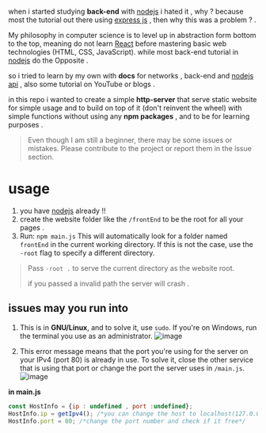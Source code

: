 
when i started studying **back-end** with [nodejs](https://www.google.com/url?sa=t&source=web&rct=j&opi=89978449&url=https://nodejs.org/en&ved=2ahUKEwizzuGLuqOMAxVz9LsIHcmBOoAQFnoECAkQAQ&usg=AOvVaw1dFXYHr5kNGMvANfSjX4lC) i hated it , why ? because most the tutorial out there using [express js](https://www.google.com/url?sa=t&source=web&rct=j&opi=89978449&url=https://expressjs.com/&ved=2ahUKEwj84M37uqOMAxXmg_0HHQuzKYIQFnoECAsQAQ&usg=AOvVaw2dzc6U9bu173R4s1d9BYhT) , then why this was a problem ? .

My philosophy in computer science is to level up in abstraction form bottom to the top, meaning do not learn [React](https://www.google.com/url?sa=t&source=web&rct=j&opi=89978449&url=https://react.dev/&ved=2ahUKEwi4r9v9u6OMAxX_gf0HHdYCLUoQFnoECA4QAQ&usg=AOvVaw1tEjYYiD7LQlxO53dgjTHV) before mastering basic web technologies (HTML, CSS, JavaScript). while most back-end tutorial in [nodejs](https://www.google.com/url?sa=t&source=web&rct=j&opi=89978449&url=https://nodejs.org/en&ved=2ahUKEwizzuGLuqOMAxVz9LsIHcmBOoAQFnoECAkQAQ&usg=AOvVaw1dFXYHr5kNGMvANfSjX4lC) do the Opposite . 

so i tried to learn by my own with **docs** for networks , back-end  and  [nodejs api](https://nodejs.org/docs/latest/api/)  , also some tutorial on YouTube or blogs .

in this repo i wanted to create a simple **http-server** that serve static website for simple usage and to build on top of it (don't reinvent the wheel) with simple functions without using any  **npm packages** , and to be for learning purposes .

> Even though I am still a beginner, there may be some issues or mistakes. Please contribute to the project or report them in the issue section.

# usage
1. you have  [nodejs](https://www.google.com/url?sa=t&source=web&rct=j&opi=89978449&url=https://nodejs.org/en&ved=2ahUKEwizzuGLuqOMAxVz9LsIHcmBOoAQFnoECAkQAQ&usg=AOvVaw1dFXYHr5kNGMvANfSjX4lC) already !!
2. create the website folder like the `/frontEnd`  to be the root for all your pages .
3. Run: `npm main.js` This will automatically look for a folder named `frontEnd` in the current working directory. If this is not the case, use the `-root` flag to specify a different directory.  
> Pass `-root .` to serve the current directory as the website root.
>
> if you passed a invalid path the server will crash .
## issues may you run into
1. This is in **GNU/Linux**, and to solve it, use `sudo`. If you're on Windows, run the terminal you use as an administrator.
![image](https://github.com/user-attachments/assets/47b3067a-bc3f-4917-a152-a6317196693b)

2. This error message means that the port you're using for the server on your IPv4 (port 80) is already in use. To solve it, close the other service that is using that port or change the port the server uses in `/main.js`.
![image](https://github.com/user-attachments/assets/d2252a99-95bd-42d9-aab2-e64b0ab11728)

**in main.js**
```js
const HostInfo = {ip : undefined , port :undefined};
HostInfo.ip = getIpv4(); /*you can change the host to localhost(127.0.0.1) insted ipv4*/
HostInfo.port = 80; /*change the port number and check if it free*/
```

